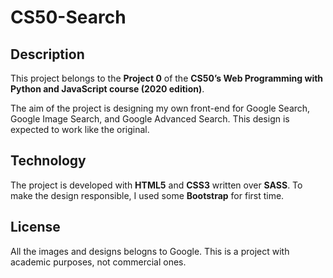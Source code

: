 # CS50-Search 
## Description 
This project belongs to the **Project 0** of the **CS50’s Web Programming with Python and JavaScript course (2020 edition)**.

The aim of the project is designing my own front-end for Google Search, Google Image Search, and Google Advanced Search. This design is expected to work like the original.

## Technology
The project is developed with **HTML5** and **CSS3** written over **SASS**. To make the design responsible, I used some **Bootstrap** for first time.

## License
All the images and designs belogns to Google. This is a project with academic purposes, not commercial ones.
